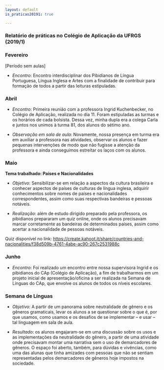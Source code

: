 ```yaml
---
layout: default
is_praticas20191: true

---
```


### Relatório de práticas no Colégio de Aplicação da UFRGS (2019/1)

### Fevereiro

[Período sem aulas]

* *Encontro*: Encontro interdisciplinar dos Pibidianos de Língua Portuguesa,
Língua Inglesa e Artes com a finalidade de contribuir para formação de todos a
partir das leituras estipuladas.

### Abril

* *Encontro*: Primeira reunião com a professora Ingrid Kuchenbecker, no Colégio
de Aplicação, realizada no dia 11. Foram estipuladas as turmas e os horários
de cada bolsista. Dessa vez, minha dupla era a colega Carla e juntos nos
unimos à turma 81, dos alunos do sétimo ano.

* *Observação em sala de aula*: Novamente, nossa presença em turma era em
auxiliar a professora nas atividades, observar os alunos e fazer pequenas
intervenções de modo que não fugisse a atenção da professora e ainda
conseguimos estreitar os laços com os alunos.

### Maio

**Tema trabalhado: Países e Nacionalidades**

* *Objetivo*: Sensibilizar-se em relação a aspectos da cultura brasileira e
conhecer aspectos de países de culturas de língua inglesa, adquirir
conhecimentos sobre nomes de países e nacionalidades correspondentes,
assim como suas respectivas bandeiras e pessoas notáveis.

* *Realização*: além de estudo dirigido preparado pela professora, os pibidianos
prepararam um quiz online, onde os alunos precisavam marcar corretamente
as bandeiras de determinados países, assim como acertar a nacionalidade de
pessoas notáveis.

Quiz disponível no link: https://create.kahoot.it/share/countries-and-nacionalities/f38d509b-4761-4abe-ac90-267c2531988c

### Junho

* *Encontro*: Foi realizado um encontro entre nossa supervisora Ingrid e os
pibidianos do CAp (Colégio de Aplicação), a fim de trabalharmos em um projeto
inicial de apresentação/oficina a ser realizada na Semana de Línguas do CAp,
que envolve os alunos de todos os níveis escolares.

### Semana de Línguas

* *Objetivo*: A partir de um panorama sobre neutralidade de gênero e os gêneros
gramaticais, levar os alunos a se questionar sobre o que é, por que usamos, como usamos e os desafios de se implementar – e usar – tal linguagem em sala de aula.

* *Resultado*: os alunos engajaram-se em uma discussão sobre os usos e as
implementações da neutralidade do gênero, a partir de uma atividade onde
precisavam montar uma narrativa sem o uso de demarcadores de gêneros. O
espaço foi aberto, também, para dúvidas e vivências, como uma das alunas
que tinha amizades com pessoas que não se sentiam representadas pelos
demarcadores de gêneros hoje impostos na sociedade.
